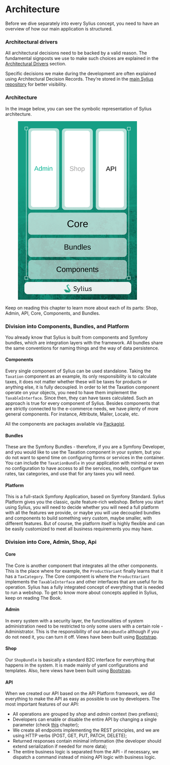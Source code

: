 # Architecture

Before we dive separately into every Sylius concept, you need to have an overview of how our main application is structured.

### Architectural drivers

All architectural decisions need to be backed by a valid reason. The fundamental signposts we use to make such choices are explained in the [Architectural Drivers](architectural-drivers.md) section.

Specific decisions we make during the development are often explained using Architectural Decision Records. They’re stored in the [main Sylius repository](https://github.com/Sylius/Sylius/tree/1.11/adr) for better visibility.

### Architecture

In the image below, you can see the symbolic representation of Sylius architecture.

<figure><img src="../../.gitbook/assets/architecture_overview.png" alt="" width="375"><figcaption></figcaption></figure>

Keep on reading this chapter to learn more about each of its parts: Shop, Admin, API, Core, Components, and Bundles.

### Division into Components, Bundles, and Platform

You already know that Sylius is built from components and Symfony bundles, which are integration layers with the framework. All bundles share the same conventions for naming things and the way of data persistence.

#### Components

Every single component of Sylius can be used standalone. Taking the `Taxation` component as an example, its only responsibility is to calculate taxes, it does not matter whether these will be taxes for products or anything else, it is fully decoupled. In order to let the Taxation component operate on your objects, you need to have them implement the `TaxableInterface`. Since then, they can have taxes calculated. Such an approach is true for every component of Sylius. Besides components that are strictly connected to the e-commerce needs, we have plenty of more general components. For instance, Attribute, Mailer, Locale, etc.

All the components are packages available via [Packagist](https://packagist.org/).

#### Bundles

These are the Symfony Bundles - therefore, if you are a Symfony Developer, and you would like to use the Taxation component in your system, but you do not want to spend time on configuring forms or services in the container. You can include the `TaxationBundle` in your application with minimal or even no configuration to have access to all the services, models, configure tax rates, tax categories, and use that for any taxes you will need.

#### Platform

This is a full-stack Symfony Application, based on Symfony Standard. Sylius Platform gives you the classic, quite feature-rich webshop. Before you start using Sylius, you will need to decide whether you will need a full platform with all the features we provide, or maybe you will use decoupled bundles and components to build something very custom, maybe smaller, with different features. But of course, the platform itself is highly flexible and can be easily customized to meet all business requirements you may have.

### Division into Core, Admin, Shop, Api

#### Core

The Core is another component that integrates all the other components. This is the place where for example, the `ProductVariant` finally learns that it has a `TaxCategory`. The Core component is where the `ProductVariant` implements the `TaxableInterface` and other interfaces that are useful for its operation. Sylius has a fully integrated concept of everything that is needed to run a webshop. To get to know more about concepts applied in Sylius, keep on reading The Book.

#### Admin

In every system with a security layer, the functionalities of system administration need to be restricted to only some users with a certain role - Administrator. This is the responsibility of our `AdminBundle` although if you do not need it, you can turn it off. Views have been built using [Bootstrap](https://getbootstrap.com/).

#### Shop

Our `ShopBundle` is basically a standard B2C interface for everything that happens in the system. It is made mainly of yaml configurations and templates. Also, here views have been built using [Bootstrap](https://getbootstrap.com/).

#### API

When we created our API based on the API Platform framework, we did everything to make the API as easy as possible to use by developers. The most important features of our API:

* All operations are grouped by _shop_ and _admin_ context (two prefixes);
* Developers can enable or disable the entire API by changing a single parameter (check [this](../api/) chapter);
* We create all endpoints implementing the REST principles, and we are using HTTP verbs (POST, GET, PUT, PATCH, DELETE);
* Returned responses contain minimal information (the developer should extend serialization if needed for more data);
* The entire business logic is separated from the API - if necessary, we dispatch a command instead of mixing API logic with business logic.
